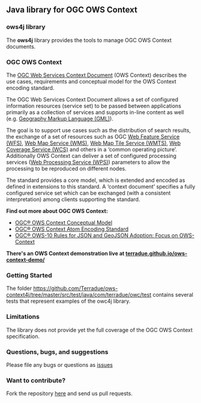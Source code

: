 ## Java library for OGC OWS Context

### ows4j library

The **ows4j** library provides the tools to manage OGC OWS Context documents.

### OGC OWS Context

The [OGC Web Services Context Document](http://www.opengeospatial.org/standards/owc) (OWS Context) describes the use cases, requirements and conceptual model for the OWS Context encoding standard. 

The OGC Web Services Context Document allows a set of configured information resources (service set) to be passed between applications primarily as a collection of services and supports in-line content as well (e.g. [Geography Markup Language (GML)](http://www.opengeospatial.org/standards/gml)). 

The goal is to support use cases such as the distribution of search results, the exchange of a set of resources such as OGC [Web Feature Service (WFS)](http://www.opengeospatial.org/standards/wfs), [Web Map Service (WMS)](http://www.opengeospatial.org/standards/wms), [Web Map Tile Service (WMTS)](http://www.opengeospatial.org/standards/wmts), [Web Coverage Service (WCS)](http://www.opengeospatial.org/standards/wcs) and others in a ‘common operating picture’. Additionally OWS Context can deliver a set of configured processing services ([Web Processing Service (WPS)](http://www.opengeospatial.org/standards/wps)) parameters to allow the processing to be reproduced on different nodes. 

The standard provides a core model, which is extended and encoded as defined in extensions to this standard. A ‘context document’ specifies a fully configured service set which can be exchanged (with a consistent interpretation) among clients supporting the standard. 

**Find out more about OGC OWS Context:**

* [OGC® OWS Context Conceptual Model](https://portal.opengeospatial.org/files/?artifact_id=55182)
* [OGC® OWS Context Atom Encoding Standard](https://portal.opengeospatial.org/files/?artifact_id=55183)
* [OGC® OWS-10 Rules for JSON and GeoJSON Adoption: Focus on OWS-Context](https://portal.opengeospatial.org/files/?artifact_id=57477)

**There's an OWS Context demonstration live at [terradue.github.io/ows-context-demo/](http://terradue.github.io/ows-context-demo)**

### Getting Started

The folder https://github.com/Terradue/ows-context4j/tree/master/src/test/java/com/terradue/owc/test contains several tests that represent examples of the owc4j library.

### Limitations

The library does not provide yet the full coverage of the OGC OWS Context specification. 

### Questions, bugs, and suggestions

Please file any bugs or questions as [issues](https://github.com/Terradue/ows-context4j/issues/new) 

### Want to contribute?

Fork the repository [here](https://github.com/Terradue/ows-context4j/fork) and send us pull requests.
